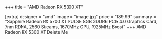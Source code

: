 +++
title = "AMD Radeon RX 5300 XT"

[extra]
designer = "amd"
image = "image.jpg"
price = "189.99"
summary = "Sapphire Radeon RX 5700 XT PULSE 8GB GDDR6 PCIe 4.0 Graphics Card, 7nm RDNA, 2560 Streams, 1670MHz GPU, 1925MHz Boost"
+++
AMD Radeon RX 5300 XT Delete Me
<!-- more -->
